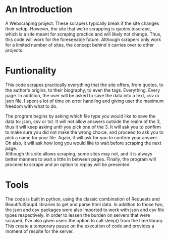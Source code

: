 # An Introduction
A Webscraping project. These scrapers typically break if the site changes their setup.
However, the site that we're scrapping is quotes.toscrape, which is a site meant for scraping practice and will likely not change. Thus, this code will work for the foreseeable future. Although scrapers only work for a limited number of sites, the concept behind it carries over to other projects.

# Funtionality

This code scrapes practically everything that the site offers, from quotes, to the author's origins, to their biography, to even the tags. Everything. Every page. In addition, the user will be asked to save the data into a text, csv or json file. I spent a lot of time on error handling and giving user the maximum freedom with what to do.  

The program begins by asking which file type you would like to save the data to: json, csv or txt. It will not allow answers outside the realm of the 3, thus it will keep asking until you pick one of the 3. It will ask you to confirm to make sure you did not make the wrong choice, and proceed to ask you to pick a name for your file. Again, it will ask for you to confirm your answer. Oh also, it will ask how long you would like to wait before scraping the next page.   
Although this site allows scraping, some sites may not, and it is always better manners to wait a little in between pages. Finally, the program will proceed to scrape and an option to replay will be presented. 

# Tools

The code is built in python, using the classic combination of Requests and BeautifulSoup4 libraries to get and parse html data.
In addition to those two, the json and csv packages were also imported to work with json and csv file types respectively. In order to lessen the burden on servers that were scraped, I've also given users the option to call sleep() from the time library. This create a temporary pause on the execution of code and provides a moment of respite for the server. 



